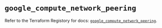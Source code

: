 # `google_compute_network_peering`

Refer to the Terraform Registory for docs: [`google_compute_network_peering`](https://www.terraform.io/docs/providers/google/r/compute_network_peering).
